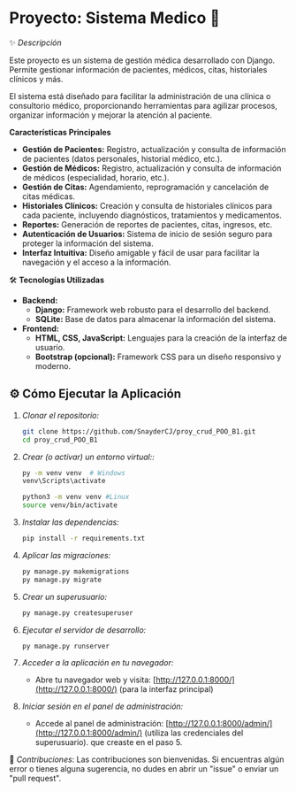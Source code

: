 # Proyecto: Sistema Medico 🏥

✨ *Descripción*  

Este proyecto es un sistema de gestión médica desarrollado con Django. Permite gestionar información de pacientes, médicos, citas, historiales clínicos y más. 

El sistema está diseñado para facilitar la administración de una clínica o consultorio médico, proporcionando herramientas para agilizar procesos, organizar información y mejorar la atención al paciente.


**Características Principales**

* **Gestión de Pacientes:** Registro, actualización y consulta de información de pacientes (datos personales, historial médico, etc.).
* **Gestión de Médicos:** Registro, actualización y consulta de información de médicos (especialidad, horario, etc.).
* **Gestión de Citas:** Agendamiento, reprogramación y cancelación de citas médicas.
* **Historiales Clínicos:** Creación y consulta de historiales clínicos para cada paciente, incluyendo diagnósticos, tratamientos y medicamentos.
* **Reportes:** Generación de reportes de pacientes, citas, ingresos, etc.
* **Autenticación de Usuarios:**  Sistema de inicio de sesión seguro para proteger la información del sistema.
* **Interfaz Intuitiva:**  Diseño amigable y fácil de usar para facilitar la navegación y el acceso a la información.

🛠️ **Tecnologías Utilizadas**

* **Backend:**
    * **Django:** Framework web robusto para el desarrollo del backend.
    * **SQLite:** Base de datos para almacenar la información del sistema.
* **Frontend:**
    * **HTML, CSS, JavaScript:** Lenguajes para la creación de la interfaz de usuario.
    * **Bootstrap (opcional):** Framework CSS para un diseño responsivo y moderno.

## ⚙️ Cómo Ejecutar la Aplicación  

1. *Clonar el repositorio:*
   ```bash
   git clone https://github.com/SnayderCJ/proy_crud_POO_B1.git
   cd proy_crud_POO_B1
   ```
    
3. *Crear (o activar) un entorno virtual::*   
    ```bash
    py -m venv venv  # Windows
    venv\Scripts\activate 

    python3 -m venv venv #Linux
    source venv/bin/activate
    ```

4. *Instalar las dependencias:*
    ```bash
    pip install -r requirements.txt
    ```

5. *Aplicar las migraciones:*
    ```bash
    py manage.py makemigrations
    py manage.py migrate
    ```

6. *Crear un superusuario:*
    ```bash
    py manage.py createsuperuser
    ```

7. *Ejecutar el servidor de desarrollo:*
    ```bash
    py manage.py runserver
    ```

8. *Acceder a la aplicación en tu navegador:*
    
    *   Abre tu navegador web y visita: [http://127.0.0.1:8000/](http://127.0.0.1:8000/) (para la interfaz principal)
    

9. *Iniciar sesión en el panel de administración:*
    
    *   Accede al panel de administración: [http://127.0.0.1:8000/admin/](http://127.0.0.1:8000/admin/) (utiliza las credenciales del superusuario). que creaste en el paso 5.
    

🤝 *Contribuciones*:
Las contribuciones son bienvenidas. Si encuentras algún error o tienes alguna sugerencia, no dudes en abrir un "issue" o enviar un "pull request".


